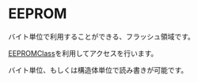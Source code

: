 # EEPROM

バイト単位で利用することができる、フラッシュ領域です。

[EEPROMClass](../../Class/ESP32/EEPROMClass/)を利用してアクセスを行います。

バイト単位、もしくは構造体単位で読み書きが可能です。

